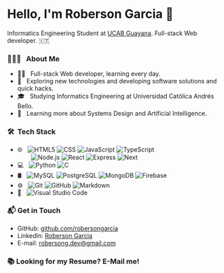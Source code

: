# Hello, I'm Roberson Garcia 👋

Informatics Engineering Student at [UCAB Guayana](https://www.ucab.edu.ve/guayana/). Full-stack Web developer. 🇮🇹

### 👨🏻‍💻 &nbsp; About Me

- 👷‍♂️ &nbsp; Full-stack Web developer, learning every day.
- 🤔 &nbsp; Exploring new technologies and developing software solutions and quick hacks.
- 🎓 &nbsp; Studying Informatics Engineering at Universidad Católica Andrés Bello.
- 🌱 &nbsp; Learning more about Systems Design and Artificial Intelligence.

### 🛠 &nbsp;Tech Stack

- 🌐 &nbsp;
  ![HTML5](https://img.shields.io/badge/-HTML5-333333?style=flat&logo=HTML5)
  ![CSS](https://img.shields.io/badge/-CSS-333333?style=flat&logo=CSS3&logoColor=1572B6)
  ![JavaScript](https://img.shields.io/badge/-JavaScript-333333?style=flat&logo=javascript)
  ![TypeScript](https://img.shields.io/badge/-TypeScript-333333?style=flat&logo=TypeScript)
  <br />
  &nbsp;
  &nbsp;
  &nbsp;
  &nbsp;
  ![Node.js](https://img.shields.io/badge/-Node.js-333333?style=flat&logo=node.js)
  ![React](https://img.shields.io/badge/-React-333333?style=flat&logo=react)
  ![Express](https://img.shields.io/badge/-Express-333333?style=flat&logo=Express)
  ![Next](https://img.shields.io/badge/-Nextjs-333333?style=flat&logo=next.js)
  <br />
- 💻 &nbsp;
  ![Python](https://img.shields.io/badge/-Python-333333?style=flat&logo=python)
  ![C](https://img.shields.io/badge/-C-333333?style=flat&logo=C%2B%2B&logoColor=00599C)
  <br />
- 🛢 &nbsp;
  ![MySQL](https://img.shields.io/badge/-MySQL-333333?style=flat&logo=mysql)
  ![PostgreSQL](https://img.shields.io/badge/-PostgreSQL-333333?style=flat&logo=postgresql)
  ![MongoDB](https://img.shields.io/badge/-MongoDB-333333?style=flat&logo=mongodb)
  ![Firebase](https://img.shields.io/badge/-Firebase-333333?style=flat&logo=firebase)
  <br />
- ⚙️ &nbsp;
  ![Git](https://img.shields.io/badge/-Git-333333?style=flat&logo=git)
  ![GitHub](https://img.shields.io/badge/-GitHub-333333?style=flat&logo=github)
  ![Markdown](https://img.shields.io/badge/-Markdown-333333?style=flat&logo=markdown)
  <br />
- 🔧 &nbsp;
  ![Visual Studio Code](https://img.shields.io/badge/-Visual%20Studio%20Code-333333?style=flat&logo=visual-studio-code&logoColor=007ACC)

### 📬 Get in Touch

- GitHub: [github.com/robersongarcia](https://github.com/robersongarcia)
- LinkedIn: [Roberson Garcia](https://www.linkedin.com/in/roberson-garc%C3%ADa-50a702261/)
- E-mail: robersong.dev@gmail.com
<!-- - Site: Coming soon... -->
### 📚 Looking for my Resume? E-Mail me!